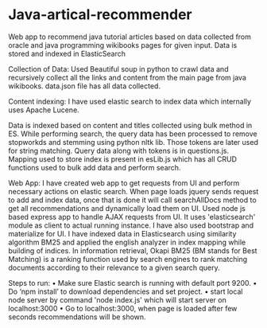 # Java-artical-recommender
Web app to recommend java tutorial articles based on data collected from oracle and java programming wikibooks pages for given input. Data is stored and indexed in ElasticSearch

Collection of Data: Used Beautiful soup in python to crawl data and recursively collect all the links and content from the main page from java wikibooks. data.json file has all data collected.

Content indexing: I have used elastic search to index data which internally uses Apache Lucene.

Data is indexed based on content and titles collected using bulk method in ES. While performing search, the query data has been processed to remove stopworkds and stemming using python nltk lib.
Those tokens are later used for string matching. Query data along with tokens is in questions.js. Mapping used to store index is present in esLib.js which has all CRUD functions used to bulk add data and perform search.

Web App: I have created web app to get requests from UI and perform necessary actions on elastic search. When page loads jquery sends request to add and index data, once that is done it will call searchAllDocs method to get all recommendations and dynamically load them on UI.
Used node js based express app to handle AJAX requests from UI. It uses 'elasticsearch' module as client to actual running instance. I have also used bootstrap and materialize for UI.
I have indexed data in Elasticsearch using similarity algorithm BM25 and applied the english analyzer in index mapping while building of indices.
In information retrieval, Okapi BM25 (BM stands for Best Matching) is a ranking function used by search engines to rank matching documents according to their relevance to a given search query.

Steps to run:
• Make sure Elastic search is running with default port 9200. 
• Do ‘npm install’ to download dependencies and set project. 
• start local node server by command 'node index.js' which will start server on localhost:3000
• Go to localhost:3000, when page is loaded after few seconds recommendations will be shown.
